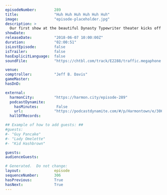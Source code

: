 ```yaml
---
episodeNumber:        289
title:                "Huh Huh Huh Huh Huh Huh"
image:                "episode-placeholder.jpg"
description: >
  Our first show at the beautiful Dynasty Typewriter theater kicks off with an audience for the first time in months. Brandon Johnson haunts the theater, Rob Schrab makes himself mini comptroller with a mini podium, M.C. Gun Control returns, and Spencer ...
showDate:             
releaseDate:          "2018-06-07 10:00:00Z"
duration:             "02:00:51"
isLostEpisode:        false
isTrailer:            false
hasExplicitLanguage:  false
soundFile:            "https://chtbl.com/track/E2288/traffic.megaphone.fm/STA7579118444.mp3?updated=1596867207"

venue:                
comptroller:          "Jeff B. Davis"
gameMaster:           
hasDnD:               

external:
  harmonCity:         "https://harmon.city/episode-289"
  podcastDynamite:
    hasMinutes:        False
    url:              "https://podcastdynamite.com/#/p/Harmontown/e/306/289"
  hallOfRecords:      

## Example of how to add guests: ##
#guests:
#- "Guy Pancake"
#- "Lady Omelette"
#- "Kid Hashbrown"

guests:
audienceGuests:

# Generated.  Do not change:
layout:               episode
sequenceNumber:       306
hasPrevious:          True
hasNext:              True
---
```


<!-- The episode description will be rendered here -->
<!-- Add your content below here -->

